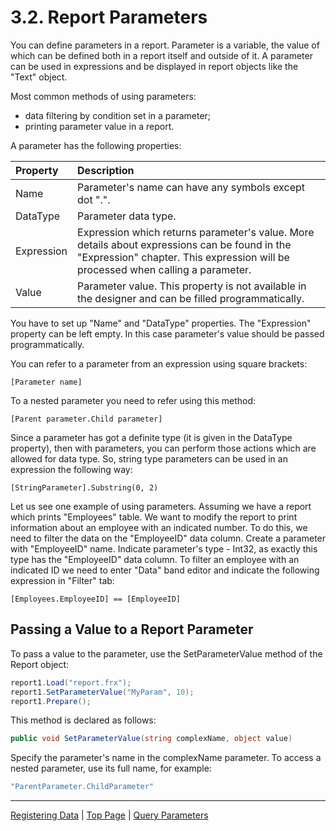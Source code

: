 # 3.2. Report Parameters

You can define parameters in a report. Parameter is a variable, the value of which can be defined both in a report itself and outside of it. A parameter can be used in expressions and be displayed in report objects like the "Text" object.

Most common methods of using parameters:

- data filtering by condition set in a parameter;
- printing parameter value in a report.

A parameter has the following properties:

| Property | Description |
|:-|:-|
| Name | Parameter's name can have any symbols except dot ".". |
| DataType | Parameter data type. |
| Expression | Expression which returns parameter's value. More details about expressions can be found in the "Expression" chapter. This expression will be processed when calling a parameter. |
| Value | Parameter value. This property is not available in the designer and can be filled programmatically. |

You have to set up "Name" and "DataType" properties. The "Expression" property can be left empty. In this case parameter's value should be passed programmatically. 

You can refer to a parameter from an expression using square brackets:

```
[Parameter name]
```

To a nested parameter you need to refer using this method:
 
```
[Parent parameter.Child parameter]
```

Since a parameter has got a definite type (it is given in the DataType property), then with parameters, you can perform those actions which are allowed for data type. So, string type parameters can be used in an expression the following way:

```
[StringParameter].Substring(0, 2)
```

Let us see one example of using parameters. Assuming we have a report which prints "Employees" table. We want to modify the report to print information about an employee with an indicated number. To do this, we need to filter the data on the "EmployeeID" data column. Create a parameter with "EmployeeID" name. Indicate parameter's type - Int32, as exactly this type has the "EmployeeID" data column. To filter an employee with an indicated ID we need to enter "Data" band editor and indicate the following expression in "Filter" tab:

```
[Employees.EmployeeID] == [EmployeeID]
```

## Passing a Value to a Report Parameter

To pass a value to the parameter, use the SetParameterValue method of the Report object:

```csharp
report1.Load("report.frx");
report1.SetParameterValue("MyParam", 10);
report1.Prepare();
```
This method is declared as follows:

```csharp
public void SetParameterValue(string complexName, object value)
```

Specify the parameter's name in the complexName parameter. To access a nested parameter, use its full name, for example:

```csharp 
"ParentParameter.ChildParameter"
```

---

[Registering Data](RegisteringData.md) | [Top Page](README.md) | [Query Parameters](QueryParameters.md)
